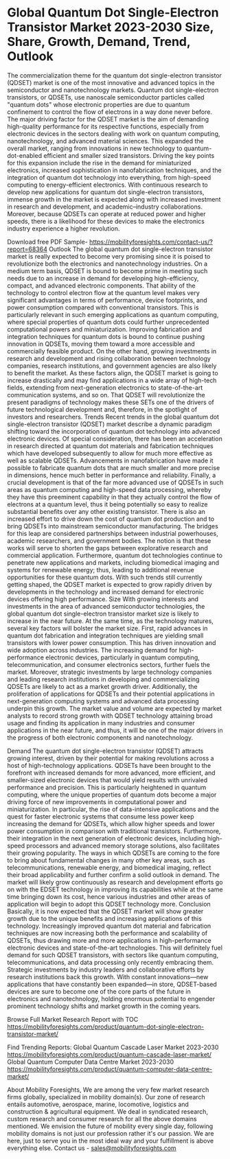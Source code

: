 # Global Quantum Dot Single-Electron Transistor Market 2023-2030 Size, Share, Growth, Demand, Trend, Outlook

The commercialization theme for the quantum dot single-electron transistor (QDSET) market is one of the most innovative and advanced topics in the semiconductor and nanotechnology markets. Quantum dot single-electron transistors, or QDSETs, use nanoscale semiconductor particles called "quantum dots" whose electronic properties are due to quantum confinement to control the flow of electrons in a way done never before. The major driving factor for the QDSET market is the aim of demanding high-quality performance for its respective functions, especially from electronic devices in the sectors dealing with work on quantum computing, nanotechnology, and advanced material sciences. This expanded the overall market, ranging from innovations in new technology to quantum-dot-enabled efficient and smaller sized transistors. Driving the key points for this expansion include the rise in the demand for miniaturized electronics, increased sophistication in nanofabrication techniques, and the integration of quantum dot technology into everything, from high-speed computing to energy-efficient electronics. With continuous research to develop new applications for quantum dot single-electron transistors, immense growth in the market is expected along with increased investment in research and development, and academic–industry collaborations. Moreover, because QDSETs can operate at reduced power and higher speeds, there is a likelihood for these devices to make the electronics industry experience a higher revolution.

Download free PDF Sample- https://mobilityforesights.com/contact-us/?report=68364
Outlook
The global quantum dot single-electron transistor market is really expected to become very promising since it is poised to revolutionize both the electronics and nanotechnology industries. On a medium term basis, QDSET is bound to become prime in meeting such needs due to an increase in demand for developing high-efficiency, compact, and advanced electronic components. That ability of the technology to control electron flow at the quantum level makes very significant advantages in terms of performance, device footprints, and power consumption compared with conventional transistors. This is particularly relevant in such emerging applications as quantum computing, where special properties of quantum dots could further unprecedented computational powers and miniaturization. Improving fabrication and integration techniques for quantum dots is bound to continue pushing innovation in QDSETs, moving them toward a more accessible and commercially feasible product. On the other hand, growing investments in research and development and rising collaboration between technology companies, research institutions, and government agencies are also likely to benefit the market. As these factors align, the QDSET market is going to increase drastically and may find applications in a wide array of high-tech fields, extending from next-generation electronics to state-of-the-art communication systems, and so on. That QDSET will revolutionize the present paradigms of technology makes these SETs one of the drivers of future technological development and, therefore, in the spotlight of investors and researchers.
Trends
Recent trends in the global quantum dot single-electron transistor (QDSET) market describe a dynamic paradigm shifting toward the incorporation of quantum dot technology into advanced electronic devices. Of special consideration, there has been an acceleration in research directed at quantum dot materials and fabrication techniques which have developed subsequently to allow for much more effective as well as scalable QDSETs. Advancements in nanofabrication have made it possible to fabricate quantum dots that are much smaller and more precise in dimensions, hence much better in performance and reliability. Finally, a crucial development is that of the far more advanced use of QDSETs in such areas as quantum computing and high-speed data processing, whereby they have this preeminent capability in that they actually control the flow of electrons at a quantum level, thus it being potentially so easy to realize substantial benefits over any other existing transistor. There is also an increased effort to drive down the cost of quantum dot production and to bring QDSETs into mainstream semiconductor manufacturing. The bridges for this leap are considered partnerships between industrial powerhouses, academic researchers, and government bodies. The notion is that these works will serve to shorten the gaps between explorative research and commercial application. Furthermore, quantum dot technologies continue to penetrate new applications and markets, including biomedical imaging and systems for renewable energy; thus, leading to additional revenue opportunities for these quantum dots. With such trends still currently getting shaped, the QDSET market is expected to grow rapidly driven by developments in the technology and increased demand for electronic devices offering high performance.
Size
With growing interests and investments in the area of advanced semiconductor technologies, the global quantum dot single-electron transistor market size is likely to increase in the near future. At the same time, as the technology matures, several key factors will bolster the market size. First, rapid advances in quantum dot fabrication and integration techniques are yielding small transistors with lower power consumption. This has driven innovation and wide adoption across industries. The increasing demand for high-performance electronic devices, particularly in quantum computing, telecommunication, and consumer electronics sectors, further fuels the market. Moreover, strategic investments by large technology companies and leading research institutions in developing and commercializing QDSETs are likely to act as a market growth driver. Additionally, the proliferation of applications for QDSETs and their potential applications in next-generation computing systems and advanced data processing underpin this growth. The market value and volume are expected by market analysts to record strong growth with QDSET technology attaining broad usage and finding its application in many industries and consumer applications in the near future, and thus, it will be one of the major drivers in the progress of both electronic components and nanotechnology.

Demand 
The quantum dot single-electron transistor (QDSET) attracts growing interest, driven by their potential for making revolutions across a host of high-technology applications. QDSETs have been brought to the forefront with increased demands for more advanced, more efficient, and smaller-sized electronic devices that would yield results with unrivaled performance and precision. This is particularly heightened in quantum computing, where the unique properties of quantum dots become a major driving force of new improvements in computational power and miniaturization. In particular, the rise of data-intensive applications and the quest for faster electronic systems that consume less power keep increasing the demand for QDSETs, which allow higher speeds and lower power consumption in comparison with traditional transistors. Furthermore, their integration in the next generation of electronic devices, including high-speed processors and advanced memory storage solutions, also facilitates their growing popularity. The ways in which QDSETs are coming to the fore to bring about fundamental changes in many other key areas, such as telecommunications, renewable energy, and biomedical imaging, reflect their broad applicability and further confirm a solid outlook in demand. The market will likely grow continuously as research and development efforts go on with the EDSET technology in improving its capabilities while at the same time bringing down its cost, hence various industries and other areas of application will begin to adopt this QDSET technology more.
Conclusion
Basically, it is now expected that the QDSET market will show greater growth due to the unique benefits and increasing applications of this technology. Increasingly improved quantum dot material and fabrication techniques are now increasing both the performance and scalability of QDSETs, thus drawing more and more applications in high-performance electronic devices and state-of-the-art technologies. This will definitely fuel demand for such QDSET transistors, with sectors like quantum computing, telecommunications, and data processing only recently embracing them. Strategic investments by industry leaders and collaborative efforts by research institutions back this growth. With constant innovations—new applications that have constantly been expanded—in store, QDSET-based devices are sure to become one of the core parts of the future in electronics and nanotechnology, holding enormous potential to engender prominent technology shifts and market growth in the coming years.


Browse Full Market Research Report with TOC https://mobilityforesights.com/product/quantum-dot-single-electron-transistor-market/

Find Trending Reports:
Global Quantum Cascade Laser Market 2023-2030
https://mobilityforesights.com/product/quantum-cascade-laser-market/
Global Quantum Computer Data Centre Market 2023-2030
https://mobilityforesights.com/product/quantum-computer-data-centre-market/

About Mobility Foresights,
We are among the very few market research firms globally, specialized in mobility domain(s). Our zone of research entails automotive, aerospace, marine, locomotive, logistics and construction & agricultural equipment. We deal in syndicated research, custom research and consumer research for all the above domains mentioned.
We envision the future of mobility every single day, following mobility domains is not just our profession rather it's our passion. We are here, just to serve you in the most ideal way and your fulfillment is above everything else. Contact us -  sales@mobilityforesights.com 


